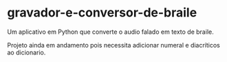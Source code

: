 # gravador-e-conversor-de-braile

Um aplicativo em Python que converte o audio falado em texto de braile.

Projeto ainda em andamento pois necessita adicionar numeral e diacríticos ao dicionario. 

